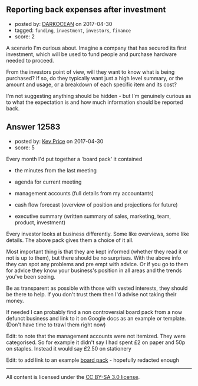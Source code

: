 ## Reporting back expenses after investment

- posted by: [DARKOCEAN](https://stackexchange.com/users/8236899/darkocean) on 2017-04-30
- tagged: `funding`, `investment`, `investors`, `finance`
- score: 2

<p>A scenario I'm curious about. Imagine a company that has secured its first investment, which will be used to fund people and purchase hardware needed to proceed.</p>

<p>From the investors point of view, will they want to know what is being purchased? If so, do they typically want just a high level summary, or the amount and usage, or a breakdown of each specific item and its cost?</p>

<p>I'm not suggesting anything should be hidden - but I'm genuinely curious as to what the expectation is and how much information should be reported back.</p>



## Answer 12583

- posted by: [Kev Price](https://stackexchange.com/users/1109274/kev-price) on 2017-04-30
- score: 5

<p>Every month I'd put together a 'board pack' it contained</p>

<ul>
<li><p>the minutes from the last meeting</p></li>
<li><p>agenda for current meeting</p></li>
<li><p>management accounts (full details from my accountants)</p></li>
<li><p>cash flow forecast (overview of position and projections for future)</p></li>
<li><p>executive summary (written summary of sales, marketing, team, product, investment)</p></li>
</ul>

<p>Every investor looks at business differently. Some like overviews, some like details. The above pack gives them a choice of it all.</p>

<p>Most important thing is that they are kept informed (whether they read it or not is up to them), but there should be no surprises. With the above info they can spot any problems and pre empt with advice. Or if you go to them for advice they know your business's position in all areas and the trends you've been seeing.</p>

<p>Be as transparent as possible with those with vested interests, they should be there to help. If you don't trust them then I'd advise not taking their money.</p>

<p>If needed I can probably find a non controversial board pack from a now defunct business and link to it on Google docs as an example or template. (Don't have time to trawl them right now)</p>

<p>Edit: to note that the management accounts were not itemized. They were categorised. So for example it didn't say I had spent £2 on paper and 50p on staples. Instead it would say £2.50 on stationery</p>

<p>Edit: to add link to an example <a href="https://drive.google.com/open?id=0B4nF9DsCQO9sSDJlSW1kdzBfR3c" rel="nofollow noreferrer">board pack</a> - hopefully redacted enough</p>




---

All content is licensed under the [CC BY-SA 3.0 license](https://creativecommons.org/licenses/by-sa/3.0/).
